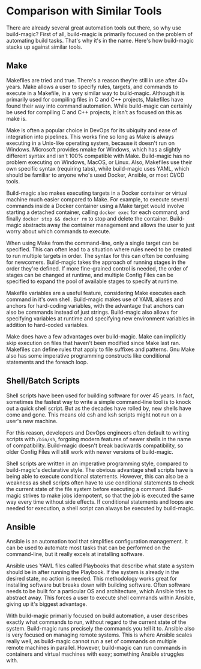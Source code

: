 # Comparison with Similar Tools

There are already several great automation tools out there, so why use build-magic? First of all, build-magic is primarily focused on the problem of automating build tasks. That's why it's in the name. Here's how build-magic stacks up against similar tools.

## Make

Makefiles are tried and true. There's a reason they're still in use after 40+ years. Make allows a user to specify rules, targets, and commands to execute in a Makefile, in a very similar way to build-magic. Although it is primarily used for compiling files in C and C++ projects, Makefiles have found their way into command automation. While build-magic can certainly be used for compiling C and C++ projects, it isn't as focused on this as make is.

Make is often a popular choice in DevOps for its ubiquity and ease of integration into pipelines. This works fine so long as Make is always executing in a Unix-like operating system, because it doesn't run on Windows. Microsoft provides nmake for Windows, which has a slightly different syntax and isn't 100% compatible with Make. Build-magic has no problem executing on Windows, MacOS, or Linux. Also, Makefiles use their own specific syntax (requiring tabs), while build-magic uses YAML, which should be familiar to anyone who's used Docker, Ansible, or most CI/CD tools.

Build-magic also makes executing targets in a Docker container or virtual machine much easier compared to Make. For example, to execute several commands inside a Docker container using a Make target would involve starting a detached container, calling `docker exec` for each command, and finally `docker stop && docker rm` to stop and delete the container. Build-magic abstracts away the container management and allows the user to just worry about which commands to execute.

When using Make from the command-line, only a single target can be specified. This can often lead to a situation where rules need to be created to run multiple targets in order. The syntax for this can often be confusing for newcomers. Build-magic takes the approach of running stages in the order they're defined. If more fine-grained control is needed, the order of stages can be changed at runtime, and multiple Config Files can be specified to expand the pool of available stages to specify at runtime.

Makefile variables are a useful feature, considering Make executes each command in it's own shell. Build-magic makes use of YAML aliases and anchors for hard-coding variables, with the advantage that anchors can also be commands instead of just strings. Build-magic also allows for specifying variables at runtime and specifying new environment variables in addition to hard-coded variables.

Make does have a few advantages over build-magic. Make can implicitly skip execution on files that haven't been modified since Make last ran. Makefiles can define rules that apply to file suffixes and patterns. Gnu Make also has some imperative programming constructs like conditional statements and the foreach loop.

## Shell/Batch Scripts

Shell scripts have been used for building software for over 45 years. In fact, sometimes the fastest way to write a simple command-line tool is to knock out a quick shell script. But as the decades have rolled by, new shells have come and gone. This means old csh and ksh scripts might not run on a user's new machine.

For this reason, developers and DevOps engineers often default to writing scripts with `/bin/sh`, forgoing modern features of newer shells in the name of compatibility. Build-magic doesn't break backwards compatibility, so older Config Files will still work with newer versions of build-magic.

Shell scripts are written in an imperative programming style, compared to build-magic's declarative style. The obvious advantage shell scripts have is being able to execute conditional statements. However, this can also be a weakness as shell scripts often have to use conditional statements to check the current state of the file system before executing a command. Build-magic strives to make jobs idempotent, so that the job is executed the same way every time without side effects. If conditional statements and loops are needed for execution, a shell script can always be executed by build-magic.

## Ansible

Ansible is an automation tool that simplifies configuration management. It can be used to automate most tasks that can be performed on the command-line, but it really excels at installing software.

Ansible uses YAML files called Playbooks that describe what state a system should be in after running the Playbook. If the system is already in the desired state, no action is needed. This methodology works great for installing software but breaks down with building software. Often software needs to be built for a particular OS and architecture, which Ansible tries to abstract away. This forces a user to execute shell commands within Ansible, giving up it's biggest advantage.

With build-magic primarily focused on build automation, a user describes exactly what commands to run, without regard to the current state of the system. Build-magic runs precisely the commands you tell it to. Ansible also is very focused on managing remote systems. This is where Ansible scales really well, as build-magic cannot run a set of commands on multiple remote machines in parallel. However, build-magic can run commands in containers and virtual machines with easy; something Ansible struggles with.
